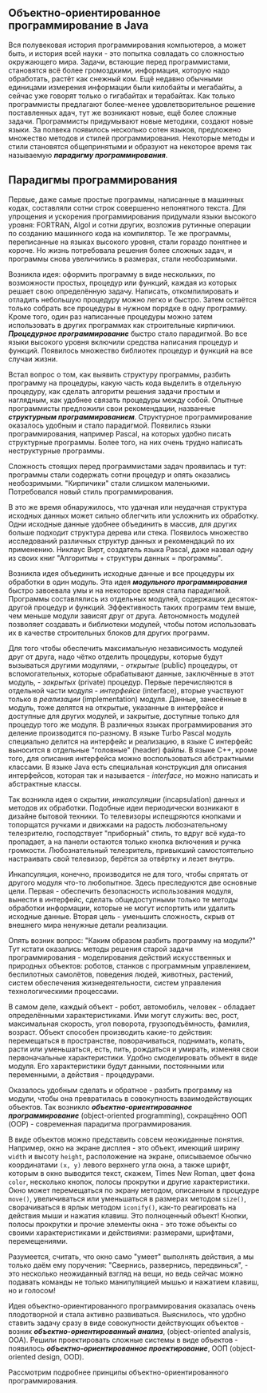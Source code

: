## Объектно-ориентированное программирование в Java

Вся полувековая история программирования компьютеров, а может быть, и история всей науки - это попытка совладать 
со сложностью окружающего мира. Задачи, встающие перед программистами, становятся всё более громоздкими, информация, 
которую надо обработать, растёт как снежный ком. Ещё недавно обычными единицами измерения информации были килобайты и 
мегабайты, а сейчас уже говорят только о гигабайтах и терабайтах. Как только программисты предлагают более-менее удовлетворительное 
решение поставленных адач, тут же возникают новые, ещё более сложные задачи. Программисты придумывают новые методики, 
создают новые языки. За полвека появилось несколько сотен языков, предложено множество методов и стилей программирования. 
Некоторые методы и стили становятся общепринятыми и образуют на некоторое время так называемую *__парадигму программирования__*. 

## Парадигмы программирования

Первые, даже самые простые программы, написанные в машинных кодах, составляли сотни строк совершенно непонятного текста. Для 
упрощения и ускорения программирования придумали языки высокого уровня: FORTRAN, Algol и сотни других, возложив рутинные операции по 
созданию машинного кода на компилятор. Те же программы, переписанные на языках высокого уровня, стали гораздо понятнее и короче. 
Но жизнь потребовала решения более сложных задач, и программы снова увеличились в размерах, стали необозримыми. 

Возникла идея: оформить программу в виде нескольких, по возможности простых, процедур или функций, каждая из которых решает свою 
определённую задачу. Написать, откомпилировать и отладить небольшую процедуру можно легко и быстро. Затем остаётся только собрать 
все процедуры в нужном порядке в одну программу. Кроме того, один раз написанные процедуры можно затем использовать в других 
программах как строительные кирпичики. *__Процедурное программирование__* быстро стало парадигмой. Во все языки высокого уровня включили 
средства написания процедур и функций. Появилось множество библиотек процедур и функций на все случаи жизни. 

Встал вопрос о том, как выявить структуру программы, разбить программу на процедуры, какую часть кода выделить в отдельную процедуру, 
как сделать алгоритм решения задачи простым и наглядным, как удобнее связать процедуры между собой. Опытные программисты предложили 
свои рекомендации, названные *__структурным программированием__*. Структурное программирование оказалось удобным и стало парадигмой. 
Появились языки программирования, например Pascal, на которых удобно писать структурные программы. Более того, на них очень трудно 
написать неструктурные программы. 

Сложность стоящих перед программистами задач проявилась и тут: программы стали содержать сотни процедур и опять оказались необозримыми. 
"Кирпичики" стали слишком маленькими. Потребовался новый стиль программирования. 

В это же время обнаружилось, что удачная или неудачная структура исходных данных может сильно облегчить или усложнить их обработку. 
Одни исходные данные удобнее объединить в массив, для других больше подходит структура дерева или стека. Появилось множество исследований 
различных структур данных и рекомендаций по их применению. Никлаус Вирт, создатель языка Pascal, даже назвал одну из своих книг 
"Алгоритмы + структуры данных = программы". 

Возникла идея объединить исходные данные и все процедуры их обработки в один модуль. Эта идея *__модульного программирования__* быстро 
завоевала умы и на некоторое время стала парадигмой. Программы составлялись из отдельных модулей, содержащих десяток-другой процедур 
и функций. Эффективность таких программ тем выше, чем меньше модули зависят друг от друга. Автономность модулей позволяет создавать 
и библиотеки модулей, чтобы потом использовать их в качестве строительных блоков для других программ. 

Для того чтобы обеспечить максимальную независимость модулей друг от друга, надо чётко отделить процедуры, которые будут вызываться 
другими модулями, - _открытые_ (public) процедуры, от вспомогательных, которые обрабатывают данные, заключённые в этот модуль, - 
_закрытых_ (private) процедур. Первые перечисляются в отдельной части модуля - _интерфейсе_ (interface), вторые участвуют только в 
_реализации_ (implementation) модуля. Данные, занесённые в модуль, тоже делятся на открытые, указанные в интерфейсе и доступные 
для других модулей, и закрытые, доступные только для процедур того же модуля. В различных языках программирования это деление производится 
по-разному. В языке Turbo Pascal модуль специально делится на интерфейс и реализацию, в языке C интерфейс выносится в отдельные "головные" 
(header) файлы. В языке C++, кроме того, для описания интерфейса можно воспользоваться абстрактными классами. В языке Java есть специальная 
конструкция для описания интерфейсов, которая так и называется - _interface_, но можно написать и абстрактные классы. 

Так возникла идея о скрытии, _инкапсуляции_ (incapsulation) данных и методов их обработки. Подобные идеи периодически возникают в 
дизайне бытовой техники. То телевизоры испещряются кнопками и топорщатся ручками и движками на радость любознательному телезрителю, 
господствует "приборный" стиль, то вдруг всё куда-то пропадает, а на панели остаются только кнопка включения и ручка громкости. 
Любознательный телезритель, привыкший самостоятельно настраивать свой телевизор, берётся за отвёртку и лезет внутрь. 

Инкапсуляция, конечно, производится не для того, чтобы спрятать от другого модуля что-то любопытное. Здесь преследуются две основные 
цели. Первая - обеспечить безопасность использования модуля, вынести в интерфейс, сделать общедоступными только те методы обработки 
информации, которые не могут испортить или удалить исходные данные. Вторая цель - уменьшить сложность, скрыв от внешнего мира 
ненужные детали реализации. 

Опять возник вопрос: "Каким образом разбить программу на модули?" Тут кстати оказались методы решения старой задачи программирования - 
моделирования действий искусственных и природных объектов: роботов, станков с программным управлением, беспилотных самолётов, 
поведения людей, животных, растений, систем обеспечения жизнедеятельности, систем управления технологическими процессами. 

В самом деле, каждый объект - робот, автомобиль, человек - обладает определёнными характеристиками. Ими могут служить: вес, рост, 
максимальная скорость, угол поворота, грузоподъёмность, фамилия, возраст. Объект способен производить какие-то действия: перемещаться 
в пространстве, поворачиваться, поднимать, копать, расти или уменьшаться, есть, пить, рождаться и умирать, изменяя свои первоначальные 
характеристики. Удобно смоделировать объект в виде модуля. Его характеристики будут данными, постоянными или переменными, а действия - 
процедурами. 

Оказалось удобным сделать и обратное - разбить программу на модули, чтобы она превратилась в совокупность взаимодействующих объектов. 
Так возникло *__объектно-ориентированное программирование__* (object-oriented programming), сокращённо ООП (OOP) - современная парадигма 
программирования. 

В виде объектов можно представить совсем неожиданные понятия. Например, окно на экране дисплея - это объект, имеющий ширину `width` и 
высоту `height`, расположение на экране, описываемое обычно координатами `(x, y)` левого верхнего угла окна, а также шрифт, которым 
в окно выводится текст, скажем, Times New Roman, цвет фона `color`, несколько кнопок, полосы прокрутки и другие характеристики. Окно 
может перемещаться по экрану методом, описанным в процедуре `move()`, увеличиваться или уменьшаться в размерах методом `size()`, 
сворачиваться в ярлык методом `iconify()`, как-то реагировать на действия мыши и нажатия клавиш. Это полноценный объект! Кнопки, полосы 
прокрутки и прочие элементы окна - это тоже объекты со своими характеристиками и действиями: размерами, шрифтами, перемещениями. 

Разумеется, считать, что окно само "умеет" выполнять действия, а мы только даём ему поручения: "Свернись, развернись, передвинься", - это 
несколько неожиданный взгляд на вещи, но ведь сейчас можно подавать команды не только манипуляцией мышью и нажатием клавиш, но и голосом! 

Идея объектно-ориентированного программирования оказалась очень плодотворной и стала активно развиваться. Выяснилось, что удобно ставить 
задачу сразу в виде совокупности действующих объектов - возник *__объектно-ориентированный анализ__*, (object-oriented analysis, OOA). 
Решили проектировать сложные системы в виде объектов - появилось *__объектно-ориентированное проектирование__*, ООП (object-oriented design, OOD). 

Рассмотрим подробнее принципы объектно-ориентированного программирования. 